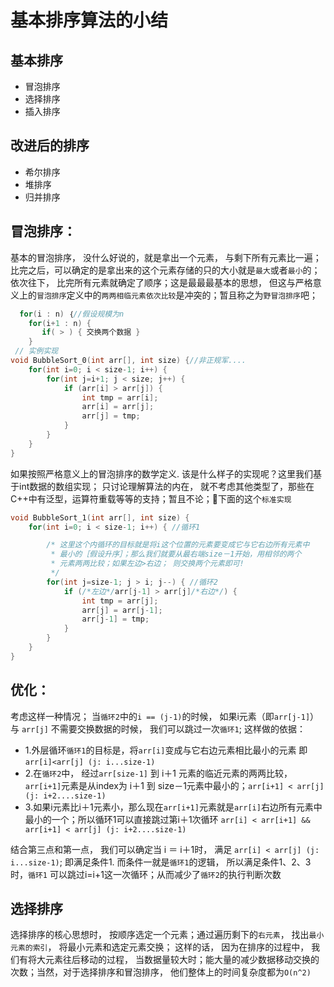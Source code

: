 # 基本排序算法的小结

## 基本排序

* 冒泡排序
* 选择排序
* 插入排序

## 改进后的排序

* 希尔排序
* 堆排序
* 归并排序

## 冒泡排序：

基本的冒泡排序， 没什么好说的，就是拿出一个元素， 与剩下所有元素比一遍； 比完之后，可以确定的是拿出来的这个元素存储的只的大小就是`最大`或者`最小`的；
依次往下， 比完所有元素就确定了顺序；这是最最最基本的思想， 但这与严格意义上的`冒泡排序`定义中的`两两相临元素依次比较`是冲突的；暂且称之为`野冒泡排序`吧；

```c
  for(i : n) ｛//假设规模为n
    for(i+1 : n) {
       if( > ) { 交换两个数据 }
    } 
 // 实例实现
void BubbleSort_0(int arr[], int size) {//非正规军....
    for(int i=0; i < size-1; i++) {
        for(int j=i+1; j < size; j++) {
            if (arr[i] > arr[j]) {
                int tmp = arr[i];
                arr[i] = arr[j];
                arr[j] = tmp;
            }
        }
    }
}
```

如果按照严格意义上的冒泡排序的数学定义. 该是什么样子的实现呢？这里我们基于int数据的数组实现； 只讨论理解算法的内在， 就不考虑其他类型了，那些在C++中有泛型，运算符重载等等的支持；暂且不论；👀下面的这个`标准实现`

```c
void BubbleSort_1(int arr[], int size) {
    for(int i=0; i < size-1; i++) { //循环1

        /* 这里这个内循环的目标就是将i这个位置的元素要变成它与它右边所有元素中
         * 最小的［假设升序］；那么我们就要从最右端size－1开始，用相邻的两个
         * 元素两两比较；如果左边>右边； 则交换两个元素即可!
         */
        for(int j=size-1; j > i; j--) { //循环2
            if (/*左边*/arr[j-1] > arr[j]/*右边*/) {
                int tmp = arr[j];
                arr[j] = arr[j-1];
                arr[j-1] = tmp;
            }
        }
    }
}
```

## 优化：

考虑这样一种情况； 当`循环2`中的`i == (j-1)`的时候， 如果i元素（即`arr[j-1]`）与 `arr[j]` 不需要交换数据的时候， 我们可以跳过一次`循环1`; 这样做的依据：

* 1.外层循环`循环1`的目标是，将`arr[i]`变成与它右边元素相比最小的元素 即`arr[i]<arr[j] (j: i...size-1)`
* 2.在`循环2`中， 经过`arr[size-1]` 到 i＋1 元素的临近元素的两两比较，`arr[i+1]`元素是从index为 i＋1 到 size－1元素中最小的；`arr[i+1] < arr[j] (j: i+2....size-1)`
* 3.如果i元素比i＋1元素小，那么现在`arr[i+1]`元素就是`arr[i]`右边所有元素中最小的一个；所以循环1可以直接跳过第i＋1次循环 `arr[i] < arr[i+1] && arr[i+1] < arr[j] (j: i+2....size-1)`

结合第三点和第一点， 我们可以确定当 i ＝ i＋1时， 满足 `arr[i] < arr[j] (j: i...size-1)`; 即满足条件1. 而条件一就是`循环1`的逻辑， 所以满足条件1、2、3时，`循环1` 可以跳过i=i+1这一次循环；从而减少了`循环2`的执行判断次数



选择排序
---


选择排序的核心思想时， 按顺序选定一个元素；通过遍历剩下的`右元素`， 找出`最小元素的索引`， 将最小元素和选定元素交换； 这样的话， 因为在排序的过程中， 我们有将大元素往后移动的过程， 当数据量较大时；能大量的减少数据移动交换的次数；当然，对于选择排序和冒泡排序， 他们整体上的时间复杂度都为`O(n^2)`




















